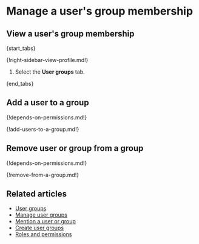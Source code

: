 # Manage a user's group membership

## View a user's group membership

{start_tabs}

{!right-sidebar-view-profile.md!}

1. Select the **User groups** tab.

{end_tabs}

## Add a user to a group

{!depends-on-permissions.md!}

{!add-users-to-a-group.md!}

## Remove user or group from a group

{!depends-on-permissions.md!}

{!remove-from-a-group.md!}

## Related articles

* [User groups](/help/user-groups)
* [Manage user groups](/help/user-groups)
* [Mention a user or group](/help/mention-a-user-or-group)
* [Create user groups](/help/create-user-groups)
* [Roles and permissions](/help/roles-and-permissions)

[configure-invites]: /help/configure-who-can-invite-to-channels
